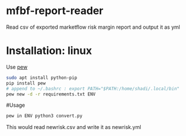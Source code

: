 # mfbf-report-reader
Read csv of exported marketflow risk margin report and output it as yml

# Installation: linux
Use [pew](https://github.com/berdario/pew)
```bash
sudo apt install python-pip
pip install pew
# append to ~/.bashrc : export PATH="$PATH:/home/shadi/.local/bin"
pew new -d -r requirements.txt ENV
```

#Usage
```bash
pew in ENV python3 convert.py
```
This would read newrisk.csv and write it as newrisk.yml
